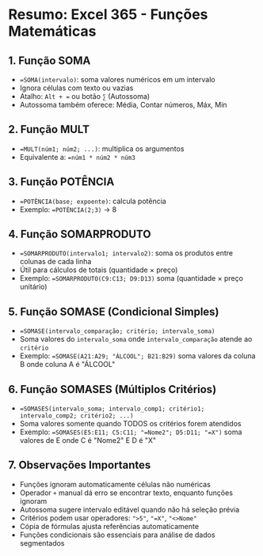# Resumo: Excel 365 - Funções Matemáticas

## 1. Função SOMA
- `=SOMA(intervalo)`: soma valores numéricos em um intervalo
- Ignora células com texto ou vazias
- Atalho: `Alt + =` ou botão `∑` (Autossoma)
- Autossoma também oferece: Média, Contar números, Máx, Mín

## 2. Função MULT
- `=MULT(núm1; núm2; ...)`: multiplica os argumentos
- Equivalente a: `=núm1 * núm2 * núm3`

## 3. Função POTÊNCIA
- `=POTÊNCIA(base; expoente)`: calcula potência
- Exemplo: `=POTÊNCIA(2;3)` → 8

## 4. Função SOMARPRODUTO
- `=SOMARPRODUTO(intervalo1; intervalo2)`: soma os produtos entre colunas de cada linha
- Útil para cálculos de totais (quantidade × preço)
- Exemplo: `=SOMARPRODUTO(C9:C13; D9:D13)` soma (quantidade × preço unitário)

## 5. Função SOMASE (Condicional Simples)
- `=SOMASE(intervalo_comparação; critério; intervalo_soma)`
- Soma valores do `intervalo_soma` onde `intervalo_comparação` atende ao `critério`
- Exemplo: `=SOMASE(A21:A29; "ÁLCOOL"; B21:B29)` soma valores da coluna B onde coluna A é "ÁLCOOL"

## 6. Função SOMASES (Múltiplos Critérios)
- `=SOMASES(intervalo_soma; intervalo_comp1; critério1; intervalo_comp2; critério2; ...)`
- Soma valores somente quando TODOS os critérios forem atendidos
- Exemplo: `=SOMASES(E5:E11; C5:C11; "=Nome2"; D5:D11; "=X")` soma valores de E onde C é "Nome2" E D é "X"

## 7. Observações Importantes
- Funções ignoram automaticamente células não numéricas
- Operador `+` manual dá erro se encontrar texto, enquanto funções ignoram
- Autossoma sugere intervalo editável quando não há seleção prévia
- Critérios podem usar operadores: `">5"`, `"=X"`, `"<>Nome"`
- Cópia de fórmulas ajusta referências automaticamente
- Funções condicionais são essenciais para análise de dados segmentados